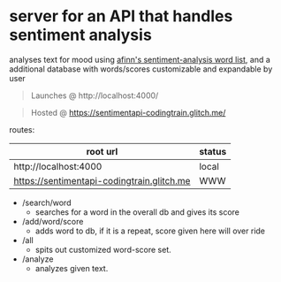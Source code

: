 # server for an API that handles sentiment analysis

analyses text for mood using [afinn's sentiment-analysis word list](http://www2.imm.dtu.dk/pubdb/pubs/6010-full.html), and a additional database with words/scores customizable and expandable by user

>Launches @ http://localhost:4000/

>Hosted @ https://sentimentapi-codingtrain.glitch.me/

routes:

| root url | status  |
|--- | ---| 
| http://localhost:4000| local|
| https://sentimentapi-codingtrain.glitch.me| WWW |

+ /search/word
    + searches for a word in the overall db and gives its score
+ /add/word/score
    + adds word to db, if it is a repeat, score given here will over ride
+ /all
    + spits out customized word-score set.
+ /analyze
    + analyzes given text.

